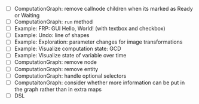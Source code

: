 - [ ] ComputationGraph: remove callnode children when its marked as Ready or Waiting
- [ ] ComputationGraph: `run` method
- [ ] Example: FRP: GUI Hello, World! (with textbox and checkbox)
- [ ] Example: Undo: line of shapes
- [ ] Example: Exploration: parameter changes for image transformations
- [ ] Example: Visualize computation state: GCD
- [ ] Example: Visualize state of variable over time
- [ ] ComputationGraph: remove node
- [ ] ComputationGraph: remove entity
- [ ] ComputationGraph: handle optional selectors
- [ ] ComputaitonGraph: consider whether more information can be put in the graph rather than in extra maps
- [ ] DSL
